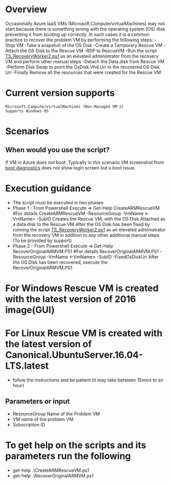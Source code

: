 # Overview
Occasionally Azure IaaS VMs (Microsoft.Compute/virtualMachines) may not start because there is something wrong with the operating system (OS) disk preventing it from booting up correctly.
In such cases it is a common practice to recover the problem VM by performing the following steps:
	-Stop VM
	-Take a snapshot of the OS Disk
	-Create a Temporary Rescue VM
	-Attach the OS Disk to the Rescue VM
	-RDP to RescueVM
	-Run the script [TS_RecoveryWorker2.ps1](./TS_RecoveryWorker2.ps1) as an elevated administrator from the recovery VM and perform other manual steps
	-Detach the Data disk from Rescue VM
	-Perform Disk Swap to point the OsDisk.Vhd.Uri to the recovered OS Disk Uri
        -Finally Remove all the resources that were created for the Rescue VM

# Current version supports 
    Microsoft.Compute/virtualMachines (Non-Managed VM's)
    Supports Windows OS

# Scenarios

##  When would you use the script?
If VM in Azure does not boot. Typically in this scenario VM screenshot from [boot diagnostics](https://azure.microsoft.com/en-us/blog/boot-diagnostics-for-virtual-machines-v2/) 
does not show login screen but a boot issue.

# Execution guidance
- The script must be executed in two phases
- Phase 1 - From Powershell Execute => Get-Help CreateARMRescueVM #For details
            CreateARMRescueVM -ResourceGroup <ResourceGroup> -VmName <-VmName> -SubID <SUBID>
            Creates the Rescue VM, with the OS Disk Attached as a data disk to the Rescue VM
            After the OS Disk has been fixed by running  the script [TS_RecoveryWorker2.ps1](./TS_RecoveryWorker2.ps1) as an elevated administrator from the recovery VM 
            in addition to any other additional manual steps (To be provided by support)
- Phase 2 - From Powershell Execute =>  Get-Help RecoverOriginalARMVM.PS1 #For details
            RecoverOriginalARMVM.PS1  -ResourceGroup <ResourceGroup> -VmName <-VmName> -SubID <SUBID> -FixedOsDiskUri <FixedOsDiskUri-This will be provided in the console output plus Log after executing first step>
            After the OS Disk has been recovered, execute the RecoverOriginalARMVM.PS1

# For Windows Rescue VM is created with the latest version of 2016 image(GUI)
# For Linux   Rescue VM is created with the latest version of Canonical.UbuntuServer.16.04-LTS.latest

- follow the instructions and be patient (it may take between 15mins to an hour)

## Parameters or input
- ResourceGroup Name of the Problem VM
- VM name of the problem VM
- Subscription ID

# To get help on the scripts and its parameters run the following
- get-help .\CreateARMRescueVM.ps1
- get-help .\RecoverOriginalARMVM.ps1

